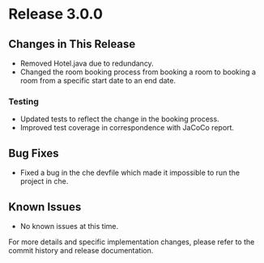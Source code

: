 # Release 3.0.0

## Changes in This Release

- Removed Hotel.java due to redundancy.
- Changed the room booking process from booking a room to booking a room from a specific start date to an end date.

### Testing

- Updated tests to reflect the change in the booking process.
- Improved test coverage in correspondence with JaCoCo report.

## Bug Fixes

- Fixed a bug in the che devfile which made it impossible to run the project in che.

## Known Issues

- No known issues at this time.

For more details and specific implementation changes, please refer to the commit history and release documentation.
